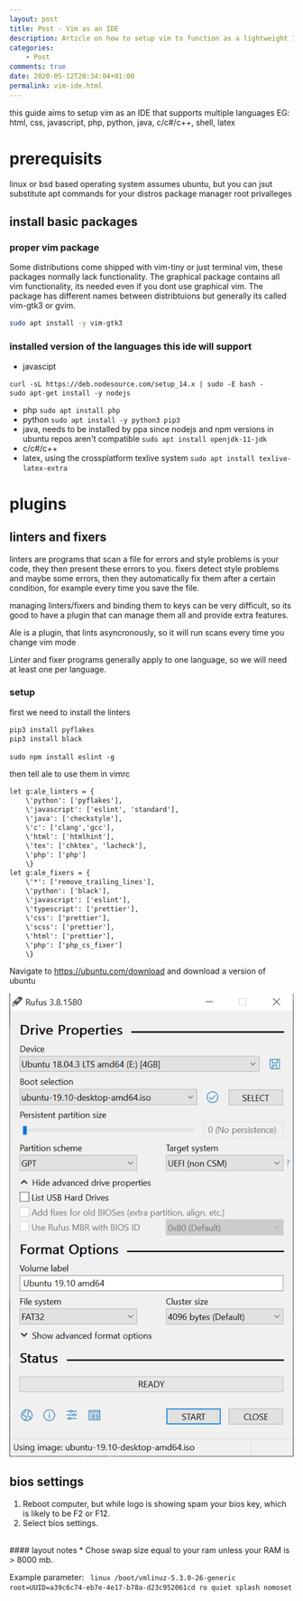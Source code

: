 ```yaml
---
layout: post
title: Post - Vim as an IDE
description: Article on how to setup vim to function as a lightweight IDE
categories:
    - Post
comments: true
date: 2020-05-12T20:34:04+01:00
permalink: vim-ide.html
---
```


this guide aims to setup vim as an IDE that supports multiple languages
EG: html, css, javascript, php, python, java, c/c#/c++, shell, latex


# prerequisits
linux or bsd based operating system
assumes ubuntu, but you can jsut substitute apt commands for your distros package manager
root privalleges

## install basic packages
### proper vim package
Some distributions come shipped with vim-tiny or just terminal vim, these packages normally lack functionality.
The graphical package contains all vim functionality, its needed even if you dont use graphical vim.
The package has different names between distribtuions but generally its called vim-gtk3 or gvim.
```sh
sudo apt install -y vim-gtk3
```
### installed version of the languages this ide will support
- javascipt
```
curl -sL https://deb.nodesource.com/setup_14.x | sudo -E bash -
sudo apt-get install -y nodejs
```
- php
`sudo apt install php`
- python
`sudo apt install -y python3 pip3`
- java, needs to be installed by ppa since nodejs and npm versions in ubuntu repos aren't compatible
`sudo apt install openjdk-11-jdk`
- c/c#/c++
- latex, using the crossplatform texlive system
`sudo apt install texlive-latex-extra`

# plugins
## linters and fixers
linters are programs that scan a file for errors and style problems is your code, they then present these errors to you.
fixers detect style problems and maybe some errors, then they automatically fix them after a certain condition, for example every time you save the file.

managing linters/fixers and binding them to keys can be very difficult, so its good to have a plugin that can manage them all and provide extra features.

Ale is a plugin, that lints asyncronously, so it will run scans every time you change vim mode

Linter and fixer programs generally apply to one language, so we will need at least one per language.
### setup
first we need to install the linters
```
pip3 install pyflakes
pip3 install black

sudo npm install eslint -g

```
then tell ale to use them in vimrc
```vimscript
let g:ale_linters = {
    \'python': ['pyflakes'],
    \'javascript': ['eslint', 'standard'],
    \'java': ['checkstyle'],
    \'c': ['clang','gcc'],
    \'html': ['htmlhint'],
    \'tex': ['chktex', 'lacheck'],
    \'php': ['php']
    \}
let g:ale_fixers = {
    \'*': ['remove_trailing_lines'],
    \'python': ['black'],
    \'javascript': ['eslint'],
    \'typescript': ['prettier'],
    \'css': ['prettier'],      
    \'scss': ['prettier'], 
    \'html': ['prettier'],
    \'php': ['php_cs_fixer']
    \}
```




Navigate to <a href="https://ubuntu.com/download"> https://ubuntu.com/download</a>
 and download a version of ubuntu 

<img src="/assets/images/posts/dualboot-linux/rufus.png" alt="rufus" /><br />

## bios settings
1. Reboot computer, but while logo is showing spam your bios key, which is likely to be F2 or F12. 
2. Select bios settings.

<!-- <img src="/assets/images/posts/dualboot-linux/bios_settings.png" alt="bios settings" /> -->

<br />
#### layout notes
* Chose swap size equal to your ram unless your RAM is > 8000 mb.

Example parameter: <code>
linux /boot/vmlinuz-5.3.0-26-generic root=UUID=a39c6c74-eb7e-4e17-b78a-d23c952061cd ro  quiet splash nomoset
</code>
